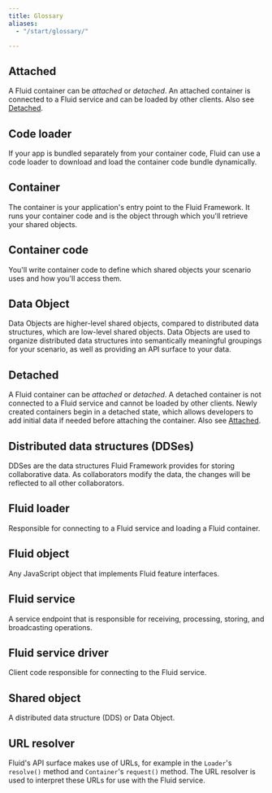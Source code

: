 ```yaml
---
title: Glossary
aliases:
  - "/start/glossary/"

---
```


## Attached

A Fluid container can be *attached* or *detached*. An attached container is connected to a Fluid service and can be
loaded by other clients. Also see [Detached](#detached).

## Code loader

If your app is bundled separately from your container code, Fluid can use a code loader to download
and load the container code bundle dynamically.

## Container

The container is your application's entry point to the Fluid Framework. It runs your container code and is
the object through which you'll retrieve your shared objects.

## Container code

You'll write container code to define which shared objects your scenario uses and how you'll access them.

## Data Object

Data Objects are higher-level shared objects, compared to distributed data structures, which are low-level shared objects.
Data Objects are used to organize distributed data structures into semantically meaningful groupings for your scenario,
as well as providing an API surface to your data.

## Detached

A Fluid container can be *attached* or *detached*. A detached container is not connected to a Fluid service and cannot
be loaded by other clients. Newly created containers begin in a detached state, which allows developers to add initial
data if needed before attaching the container. Also see [Attached](#attached).

## Distributed data structures (DDSes)

DDSes are the data structures Fluid Framework provides for storing collaborative data. As collaborators modify the data,
the changes will be reflected to all other collaborators.

## Fluid loader

Responsible for connecting to a Fluid service and loading a Fluid container.

## Fluid object

Any JavaScript object that implements Fluid feature interfaces.

## Fluid service

A service endpoint that is responsible for receiving, processing, storing, and broadcasting operations.

## Fluid service driver

Client code responsible for connecting to the Fluid service.

## Shared object

A distributed data structure (DDS) or Data Object.

## URL resolver

Fluid's API surface makes use of URLs, for example in the `Loader`'s `resolve()` method and `Container`'s `request()`
method.  The URL resolver is used to interpret these URLs for use with the Fluid service.
